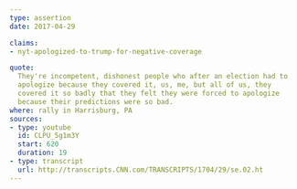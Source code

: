 ```yaml
---
type: assertion
date: 2017-04-29

claims:
- nyt-apologized-to-trump-for-negative-coverage

quote:
  They're incompetent, dishonest people who after an election had to
  apologize because they covered it, us, me, but all of us, they
  covered it so badly that they felt they were forced to apologize
  because their predictions were so bad.
where: rally in Harrisburg, PA
sources:
- type: youtube
  id: CLPU_5g1m3Y
  start: 620
  duration: 19
- type: transcript
  url: http://transcripts.CNN.com/TRANSCRIPTS/1704/29/se.02.ht
---
```

